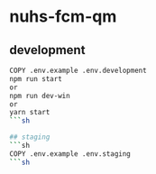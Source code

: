 # nuhs-fcm-qm

## development
```sh
COPY .env.example .env.development
npm run start
or
npm run dev-win
or
yarn start
```sh

## staging
```sh
COPY .env.example .env.staging
```sh
